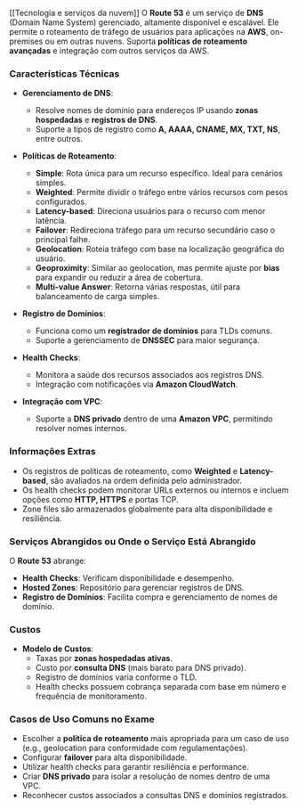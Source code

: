 [[Tecnologia e serviços da nuvem]]
O **Route 53** é um serviço de **DNS** (Domain Name System) gerenciado, altamente disponível e escalável. Ele permite o roteamento de tráfego de usuários para aplicações na **AWS**, on-premises ou em outras nuvens. Suporta **políticas de roteamento avançadas** e integração com outros serviços da AWS.

### Características Técnicas

- **Gerenciamento de DNS**:
    
    - Resolve nomes de domínio para endereços IP usando **zonas hospedadas** e **registros de DNS**.
    - Suporte a tipos de registro como **A, AAAA, CNAME, MX, TXT, NS**, entre outros.
- **Políticas de Roteamento**:
    
    - **Simple**: Rota única para um recurso específico. Ideal para cenários simples.
    - **Weighted**: Permite dividir o tráfego entre vários recursos com pesos configurados.
    - **Latency-based**: Direciona usuários para o recurso com menor latência.
    - **Failover**: Redireciona tráfego para um recurso secundário caso o principal falhe.
    - **Geolocation**: Roteia tráfego com base na localização geográfica do usuário.
    - **Geoproximity**: Similar ao geolocation, mas permite ajuste por **bias** para expandir ou reduzir a área de cobertura.
    - **Multi-value Answer**: Retorna várias respostas, útil para balanceamento de carga simples.
- **Registro de Domínios**:
    
    - Funciona como um **registrador de domínios** para TLDs comuns.
    - Suporte a gerenciamento de **DNSSEC** para maior segurança.
- **Health Checks**:
    
    - Monitora a saúde dos recursos associados aos registros DNS.
    - Integração com notificações via **Amazon CloudWatch**.
- **Integração com VPC**:
    
    - Suporte a **DNS privado** dentro de uma **Amazon VPC**, permitindo resolver nomes internos.

### Informações Extras

- Os registros de políticas de roteamento, como **Weighted** e **Latency-based**, são avaliados na ordem definida pelo administrador.
- Os health checks podem monitorar URLs externos ou internos e incluem opções como **HTTP, HTTPS** e portas TCP.
- Zone files são armazenados globalmente para alta disponibilidade e resiliência.

### Serviços Abrangidos ou Onde o Serviço Está Abrangido

O **Route 53** abrange:

- **Health Checks**: Verificam disponibilidade e desempenho.
- **Hosted Zones**: Repositório para gerenciar registros de DNS.
- **Registro de Domínios**: Facilita compra e gerenciamento de nomes de domínio.

### Custos

- **Modelo de Custos**:
    - Taxas por **zonas hospedadas ativas**.
    - Custo por **consulta DNS** (mais barato para DNS privado).
    - Registro de domínios varia conforme o TLD.
    - Health checks possuem cobrança separada com base em número e frequência de monitoramento.

### Casos de Uso Comuns no Exame

- Escolher a **política de roteamento** mais apropriada para um caso de uso (e.g., geolocation para conformidade com regulamentações).
- Configurar **failover** para alta disponibilidade.
- Utilizar health checks para garantir resiliência e performance.
- Criar **DNS privado** para isolar a resolução de nomes dentro de uma VPC.
- Reconhecer custos associados a consultas DNS e domínios registrados.